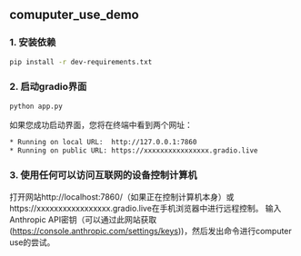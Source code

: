##  comuputer_use_demo

### 1. 安装依赖
```bash
pip install -r dev-requirements.txt
```

### 2. 启动gradio界面
```bash
python app.py
```
如果您成功启动界面，您将在终端中看到两个网址：
```bash
* Running on local URL:  http://127.0.0.1:7860
* Running on public URL: https://xxxxxxxxxxxxxxxx.gradio.live 
```

### 3. 使用任何可以访问互联网的设备控制计算机
  
打开网站http://localhost:7860/（如果正在控制计算机本身）或https://xxxxxxxxxxxxxxxxx.gradio.live在手机浏览器中进行远程控制。
输入Anthropic API密钥（可以通过此网站获取(https://console.anthropic.com/settings/keys))，然后发出命令进行computer use的尝试。






